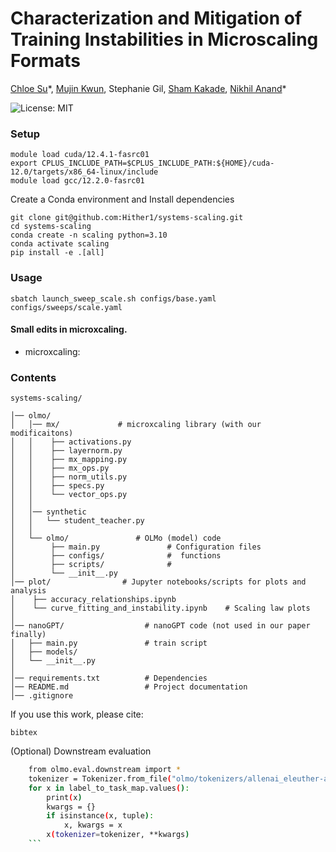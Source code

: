 # Characterization and Mitigation of Training Instabilities in Microscaling Formats

[Chloe Su](https://x.com/Huangyu58589918)*, [Mujin Kwun](https://x.com/MJK12341234), Stephanie Gil, [Sham Kakade](https://x.com/ShamKakade6), [Nikhil Anand](https://x.com/nikhil_anand91)\*

![License: MIT](https://img.shields.io/badge/License-MIT-yellow.svg)

### Setup
```
module load cuda/12.4.1-fasrc01
export CPLUS_INCLUDE_PATH=$CPLUS_INCLUDE_PATH:${HOME}/cuda-12.0/targets/x86_64-linux/include
module load gcc/12.2.0-fasrc01
```
Create a Conda environment and Install dependencies
```
git clone git@github.com:Hither1/systems-scaling.git
cd systems-scaling
conda create -n scaling python=3.10
conda activate scaling
pip install -e .[all]
```
### Usage
```
sbatch launch_sweep_scale.sh configs/base.yaml configs/sweeps/scale.yaml
```

#### Small edits in microxcaling. 
* microxcaling: 


### Contents
```
systems-scaling/
               
│── olmo/
│   │── mx/             # microxcaling library (with our modificaitons)
│   │    ├── activations.py                      
│   │    ├── layernorm.py
│   │    ├── mx_mapping.py
│   │    ├── mx_ops.py
│   │    ├── norm_utils.py
│   │    ├── specs.py              
│   │    └── vector_ops.py
│   │            
│   │── synthetic
│   │   └── student_teacher.py
│   │
│   └── olmo/               # OLMo (model) code
│        ├── main.py               # Configuration files
│        ├── configs/              #  functions
│        ├── scripts/              # 
│        └── __init__.py           
│── plot/                # Jupyter notebooks/scripts for plots and analysis
│    ├── accuracy_relationships.ipynb
│    └── curve_fitting_and_instability.ipynb    # Scaling law plots
│   
│── nanoGPT/                  # nanoGPT code (not used in our paper finally)
│   ├── main.py               # train script
│   ├── models/               
│   └── __init__.py
│        
│── requirements.txt          # Dependencies
│── README.md                 # Project documentation
│── .gitignore            
```



If you use this work, please cite:
```
bibtex
```

(Optional) Downstream evaluation
```bash
    from olmo.eval.downstream import *
    tokenizer = Tokenizer.from_file("olmo/tokenizers/allenai_eleuther-ai-gpt-neox-20b-pii-special.json")
    for x in label_to_task_map.values():
        print(x)
        kwargs = {}
        if isinstance(x, tuple):
            x, kwargs = x
        x(tokenizer=tokenizer, **kwargs)
    ```
